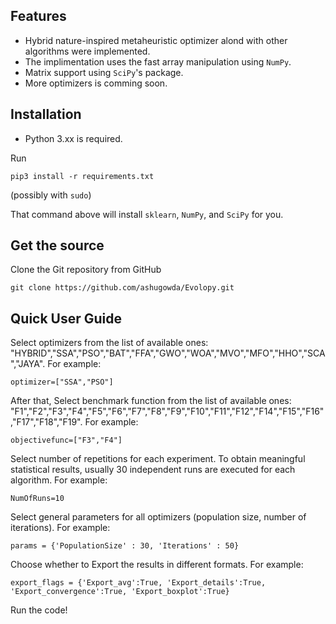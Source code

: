 
## Features
- Hybrid nature-inspired metaheuristic optimizer alond with other algorithms were implemented.
- The implimentation uses the fast array manipulation using `NumPy`.
- Matrix support using `SciPy`'s package.
- More optimizers is comming soon.

## Installation
- Python 3.xx is required.

Run

    pip3 install -r requirements.txt

(possibly with `sudo`)

That command above will install  `sklearn`, `NumPy`, and `SciPy` for
you.



## Get the source

Clone the Git repository from GitHub

    git clone https://github.com/ashugowda/Evolopy.git


## Quick User Guide


Select optimizers from the list of available ones: "HYBRID","SSA","PSO","BAT","FFA","GWO","WOA","MVO","MFO","HHO","SCA","JAYA". For example:
```
optimizer=["SSA","PSO"]  
```

After that, Select benchmark function from the list of available ones: "F1","F2","F3","F4","F5","F6","F7","F8","F9","F10","F11","F12","F14","F15","F16","F17","F18","F19". For example:
```
objectivefunc=["F3","F4"]  
```

Select number of repetitions for each experiment. To obtain meaningful statistical results, usually 30 independent runs are executed for each algorithm.  For example:
```
NumOfRuns=10  
```
Select general parameters for all optimizers (population size, number of iterations). For example:
```
params = {'PopulationSize' : 30, 'Iterations' : 50}
```
Choose whether to Export the results in different formats. For example:
```
export_flags = {'Export_avg':True, 'Export_details':True, 'Export_convergence':True, 'Export_boxplot':True}
```

Run the code!






